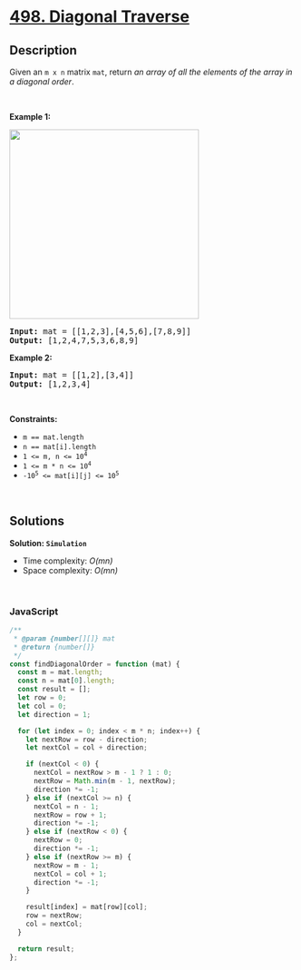 # [498. Diagonal Traverse](https://leetcode.com/problems/diagonal-traverse)

## Description

<div class="elfjS" data-track-load="description_content"><p>Given an <code>m x n</code> matrix <code>mat</code>, return <em>an array of all the elements of the array in a diagonal order</em>.</p>

<p>&nbsp;</p>
<p><strong class="example">Example 1:</strong></p>
<img alt="" src="https://assets.leetcode.com/uploads/2021/04/10/diag1-grid.jpg" style="width: 334px; height: 334px;">
<pre><strong>Input:</strong> mat = [[1,2,3],[4,5,6],[7,8,9]]
<strong>Output:</strong> [1,2,4,7,5,3,6,8,9]
</pre>

<p><strong class="example">Example 2:</strong></p>

<pre><strong>Input:</strong> mat = [[1,2],[3,4]]
<strong>Output:</strong> [1,2,3,4]
</pre>

<p>&nbsp;</p>
<p><strong>Constraints:</strong></p>

<ul>
	<li><code>m == mat.length</code></li>
	<li><code>n == mat[i].length</code></li>
	<li><code>1 &lt;= m, n &lt;= 10<sup>4</sup></code></li>
	<li><code>1 &lt;= m * n &lt;= 10<sup>4</sup></code></li>
	<li><code>-10<sup>5</sup> &lt;= mat[i][j] &lt;= 10<sup>5</sup></code></li>
</ul>
</div>

<p>&nbsp;</p>

## Solutions

**Solution: `Simulation`**

- Time complexity: <em>O(mn)</em>
- Space complexity: <em>O(mn)</em>

<p>&nbsp;</p>

### **JavaScript**

```js
/**
 * @param {number[][]} mat
 * @return {number[]}
 */
const findDiagonalOrder = function (mat) {
  const m = mat.length;
  const n = mat[0].length;
  const result = [];
  let row = 0;
  let col = 0;
  let direction = 1;

  for (let index = 0; index < m * n; index++) {
    let nextRow = row - direction;
    let nextCol = col + direction;

    if (nextCol < 0) {
      nextCol = nextRow > m - 1 ? 1 : 0;
      nextRow = Math.min(m - 1, nextRow);
      direction *= -1;
    } else if (nextCol >= n) {
      nextCol = n - 1;
      nextRow = row + 1;
      direction *= -1;
    } else if (nextRow < 0) {
      nextRow = 0;
      direction *= -1;
    } else if (nextRow >= m) {
      nextRow = m - 1;
      nextCol = col + 1;
      direction *= -1;
    }

    result[index] = mat[row][col];
    row = nextRow;
    col = nextCol;
  }

  return result;
};
```

